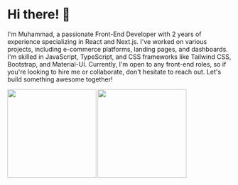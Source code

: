 # Hi there! 👋

I'm Muhammad, a passionate Front-End Developer with 2 years of experience specializing in React and Next.js. I've worked on various projects, including e-commerce platforms, landing pages, and dashboards. I'm skilled in JavaScript, TypeScript, and CSS frameworks like Tailwind CSS, Bootstrap, and Material-UI. Currently, I'm open to any front-end roles, so if you're looking to hire me or collaborate, don't hesitate to reach out. Let's build something awesome together!


<a href="https://github.com/Arplight/github-readme-stats">
  <img height=200 align="left" src="https://github-readme-stats.vercel.app/api?username=arplight&theme=blueberry&show_icons=true&hide_border=false&count_private=true" />
</a>
<a href="https://github.com/Arplight/convoychat">
  <img height=200 align="left" src="https://github-readme-stats.vercel.app/api/top-langs/?username=arplight&theme=blueberry&show_icons=true&hide_border=false&layout=compact" />
</a>


